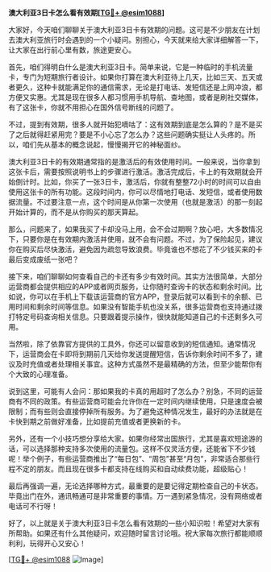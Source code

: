 **澳大利亚3日卡怎么看有效期[[TG💪+ @esim1088](https://t.me/s/esim1088)]**

大家好，今天咱们聊聊关于澳大利亚3日卡有效期的问题。这可是不少朋友在计划去澳大利亚旅行时会遇到的一个小疑问。别担心，今天就来给大家详细解答一下，让大家在出行前心里有数，旅途更安心。

首先，咱们得明白什么是澳大利亚3日卡。简单来说，它是一种临时的手机流量卡，专门为短期旅行者设计。如果你打算在澳大利亚待上几天，比如三天、五天或者更久，这种卡就能满足你的通信需求，无论是打电话、发短信还是上网冲浪，都方便又实惠。尤其是现在很多人都习惯用手机导航、查地图，或者是刷社交媒体，有了这张卡，你就不用担心在国外信号断线的问题了。

不过，提到有效期，很多人就开始犯嘀咕了：这有效期到底是怎么算的？是不是买了之后就得赶紧用完？要是不小心忘了怎么办？这些问题确实挺让人头疼的。所以，咱们先从基本的概念说起，慢慢揭开它的神秘面纱。

澳大利亚3日卡的有效期通常指的是激活后的有效使用时间。一般来说，当你拿到这张卡后，需要按照说明书上的步骤进行激活。激活完成后，卡上的有效期就会开始倒计时。比如，你买了一张3日卡，激活后，你就有整整72小时的时间可以自由使用这张卡的所有功能。这段时间内，你可以尽情地打电话、发短信，或者使用数据流量。不过要注意一点，这个时间是从你第一次使用（也就是激活）的那一刻起开始计算的，而不是从你购买的那天算起。

那么，问题来了，如果我买了卡却没马上用，会不会过期啊？放心吧，大多数情况下，只要你是在有效期内激活并使用，就不会有问题。不过，为了保险起见，建议你在购买后尽快激活，避免因为疏忽导致浪费。毕竟谁也不想花了不少钱买来的卡最后变成废纸一张吧？

接下来，咱们聊聊如何查看自己的卡还有多少有效时间。其实方法很简单，大部分运营商都会提供相应的APP或者网页服务，让你随时查询卡的状态和剩余时间。比如说，你可以在手机上下载该运营商的官方APP，登录后就可以看到卡的余额、已用时间和剩余时间等信息。如果没有智能手机也没关系，很多运营商也支持通过拨打特定号码查询相关信息。只要跟着提示操作，很快就能知道自己的卡还剩多久可用。

当然啦，除了依靠官方提供的工具外，你还可以留意收到的短信通知。通常情况下，运营商会在卡即将到期前几天给你发送提醒短信，告诉你剩余时间不多了，建议及时充值或者处理相关事宜。这种方式虽然不是最精确的方法，但至少能帮你有个大致的心理准备。

说到这里，可能有人会问：那如果我的卡真的用超时了怎么办？别急，不同的运营商有不同的政策。有些运营商可能会允许你在一定时间内继续使用，只是速度会被限制；而有些则会直接停掉所有服务。为了避免这种情况发生，最好的办法就是在卡快到期之前做好准备，比如提前充值或者更换新的卡。

另外，还有一个小技巧想分享给大家。如果你经常出国旅行，尤其是喜欢短途游的话，可以选择那种支持多次使用的流量包。这样不仅灵活方便，还能省下不少钱呢！举个例子，有些运营商推出了“每日包”、“周包”甚至“月包”，非常适合那些行程不定的朋友。而且现在很多卡都支持在线购买和自动续费功能，超级贴心！

最后再强调一遍，无论选择哪种方式，最重要的是要记得定期检查自己的卡状态。毕竟出门在外，通讯畅通可是非常重要的事情。万一遇到紧急情况，没有网络或者电话可不行呀！

好了，以上就是关于澳大利亚3日卡怎么看有效期的一些小知识啦！希望对大家有所帮助。如果还有什么其他疑问，欢迎随时留言讨论哦。祝大家每次旅行都能顺顺利利，玩得开心又安心！

[[TG💪+ @esim1088](https://t.me/s/esim1088) ![Image](https://i.postimg.cc/4NQfJmqS/Snipaste-2025-05-13-00-14-12.png)]